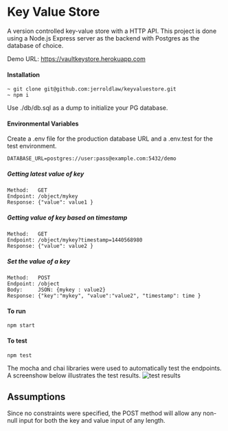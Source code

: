 # Key Value Store

A version controlled key-value store with a HTTP API. This project is done using a Node.js Express server as the backend with Postgres as the database of choice.

Demo URL: https://vaultkeystore.herokuapp.com

#### Installation
```
~ git clone git@github.com:jerroldlaw/keyvaluestore.git
~ npm i
```
Use ./db/db.sql as a dump to initialize your PG database.

#### Environmental Variables
Create a .env file for the production database URL and a .env.test for the test environment.
```
DATABASE_URL=postgres://user:pass@example.com:5432/demo
```

##### Getting latest value of key
```http
Method:   GET
Endpoint: /object/mykey
Response: {"value": value1 }
```

##### Getting value of key based on timestamp
```http
Method:   GET
Endpoint: /object/mykey?timestamp=1440568980
Response: {"value": value2 }
```

##### Set the value of a key
```http
Method:   POST
Endpoint: /object
Body:     JSON: {mykey : value2}
Response: {"key":"mykey", "value":"value2", "timestamp": time }
```

#### To run
```
npm start
```

#### To test
```
npm test
```
The mocha and chai libraries were used to automatically test the endpoints. A screenshow below illustrates the test results.
![test results](https://i.imgur.com/rO8RfXZ.png)

## Assumptions
Since no constraints were specified, the POST method will allow any non-null input for both the key and value input of any length.


